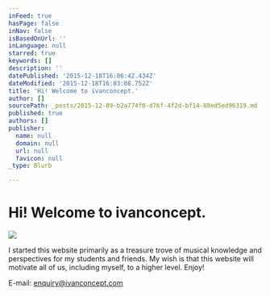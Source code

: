 ```yaml
---
inFeed: true
hasPage: false
inNav: false
isBasedOnUrl: ''
inLanguage: null
starred: true
keywords: []
description: ''
datePublished: '2015-12-18T16:06:42.434Z'
dateModified: '2015-12-18T16:03:08.752Z'
title: 'Hi! Welcome to ivanconcept.'
author: []
sourcePath: _posts/2015-12-09-b2a774f0-d76f-4f2d-bf14-88ed5ed96319.md
published: true
authors: []
publisher:
  name: null
  domain: null
  url: null
  favicon: null
_type: Blurb

---
```

# Hi! Welcome to ivanconcept.
![](https://s3-us-west-2.amazonaws.com/the-grid-img/p/00075faf63c0b04af9d0028c965f9e20d4b2ee88.jpg)

I started this website primarily as a treasure trove of musical knowledge and perspectives for my students and friends. My wish is that this website will motivate all of us, including myself, to a higher level. Enjoy!

E-mail: enquiry@ivanconcept.com